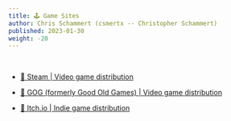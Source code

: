 ```yaml
---
title: 🕹️ Game Sites
author: Chris Schammert (csmertx -- Christopher Schammert)
published: 2023-01-30
weight: -20
---
```


<br />

- [🔗 Steam | Video game distribution](https://store.steampowered.com)

- [🔗 GOG (formerly Good Old Games) | Video game distribution](https://gog.com)

- [🔗 Itch.io | Indie game distribution](https://itch.io)
